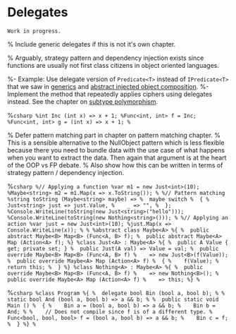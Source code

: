 # Delegates

```{warning}
Work in progress.
```

% Include generic delegates if this is not it's own chapter.

% Arguably, strategy pattern and dependency injection exists since functions are usually not first class citizens in object oriented languages.

%- Example: Use delegate version of `Predicate<T>` instead of `IPredicate<T>` that we saw in [generics](generics) and [abstract injected object composition](abstract-injected-object-composition).
%- Implement the method that repeatedly applies ciphers using delegates instead. See the chapter on [subtype polymorphism](subtype-polymorphism).

%```csharp
%int Inc (int x) => x + 1;
%Func<int, int> f = Inc;
%Func<int, int> g = (int x) => x + 1;
%```

% Defer pattern matching part in chapter on pattern matching chapter.
% This is a sensible alternative to the NullObject pattern which is less flexible because there you need to bundle data with the use case of what happens when you want to extract the data. Then again that argument is at the heart of the OOP vs FP debate.
% Also show how this can be written in terms of strategy pattern / dependency injection.

%```csharp
%// Applying a function
%var m1 = new Just<int>(10);
%Maybe<string> m2 = m1.Map(x => x.ToString());
%
%// Pattern matching
%string toString (Maybe<string> maybe) =>
%  maybe switch
%  {
%    Just<string> just => just.Value,
%    _ => "",
%  };
%Console.WriteLine(toString(new Just<string>("hello")));
%Console.WriteLine(toString(new Nothing<string>()));
%
%// Applying an action
%var just = new Just<int>(10);
%just.Map(x => Console.WriteLine(x));
%
%
%abstract class Maybe<A>
%{
%  public abstract Maybe<B> Map<B> (Func<A, B> f);
%  public abstract Maybe<A> Map (Action<A> f);
%}
%class Just<A> : Maybe<A>
%{
%  public A Value { get; private set; }
%  public Just(A val) => Value = val;
%  public override Maybe<B> Map<B> (Func<A, B> f)
%    => new Just<B>(f(Value));
%  public override Maybe<A> Map (Action<A> f)
%  {
%    f(Value);
%    return this;
%  }
%}
%class Nothing<A> : Maybe<A>
%{
%  public override Maybe<B> Map<B> (Func<A, B> f)
%    => new Nothing<B>();
%  public override Maybe<A> Map (Action<A> f)
%    => this;
%}
%```



%```csharp
%class Program
%{
%  delegate bool Bin (bool a, bool b);
%
%  static bool And (bool a, bool b) => a && b;
%
%  public static void Main ()
%  {
%    Bin a = (bool a, bool b) => a && b;
%    Bin b = And;
%
%    // Does not compile since f is of a different type.
%    Func<bool, bool, bool> f = (bool a, bool b) => a && b;
%    Bin c = f;
%  }
%}
%```

